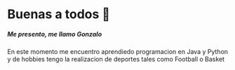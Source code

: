 # Buenas a todos 👋
##### Me presento, me llamo Gonzalo
En este momento me encuentro aprendiedo programacion en Java y Python y
de hobbies tengo la realizacion de deportes tales como Football o Basket


<!--
**DTalo/DTalo** is a ✨ _special_ ✨ repository because its `README.md` (this file) appears on your GitHub profile.


- 🌱 I’m currently learning ...
- 📫 How to reach me: ...
- ⚡ Fun fact: ...
-->
